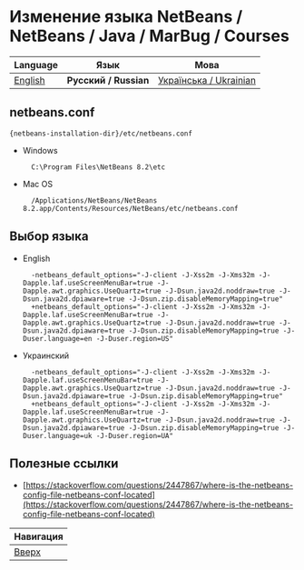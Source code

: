 # Изменение языка NetBeans / NetBeans / Java / MarBug / Courses

| Language | Язык | Мова |
| -------- | ---- | ---- |
| [English](README.md) | **Русский / Russian** | [Українська / Ukrainian](README.uk.md) |

## netbeans.conf ##

    {netbeans-installation-dir}/etc/netbeans.conf

* Windows

        C:\Program Files\NetBeans 8.2\etc

* Mac OS

        /Applications/NetBeans/NetBeans 8.2.app/Contents/Resources/NetBeans/etc/netbeans.conf

## Выбор языка ##

* English

        -netbeans_default_options="-J-client -J-Xss2m -J-Xms32m -J-Dapple.laf.useScreenMenuBar=true -J-Dapple.awt.graphics.UseQuartz=true -J-Dsun.java2d.noddraw=true -J-Dsun.java2d.dpiaware=true -J-Dsun.zip.disableMemoryMapping=true"
        +netbeans_default_options="-J-client -J-Xss2m -J-Xms32m -J-Dapple.laf.useScreenMenuBar=true -J-Dapple.awt.graphics.UseQuartz=true -J-Dsun.java2d.noddraw=true -J-Dsun.java2d.dpiaware=true -J-Dsun.zip.disableMemoryMapping=true -J-Duser.language=en -J-Duser.region=US"

* Украинский

        -netbeans_default_options="-J-client -J-Xss2m -J-Xms32m -J-Dapple.laf.useScreenMenuBar=true -J-Dapple.awt.graphics.UseQuartz=true -J-Dsun.java2d.noddraw=true -J-Dsun.java2d.dpiaware=true -J-Dsun.zip.disableMemoryMapping=true"
        +netbeans_default_options="-J-client -J-Xss2m -J-Xms32m -J-Dapple.laf.useScreenMenuBar=true -J-Dapple.awt.graphics.UseQuartz=true -J-Dsun.java2d.noddraw=true -J-Dsun.java2d.dpiaware=true -J-Dsun.zip.disableMemoryMapping=true -J-Duser.language=uk -J-Duser.region=UA"


## Полезные ссылки ##

* [https://stackoverflow.com/questions/2447867/where-is-the-netbeans-config-file-netbeans-conf-located](https://stackoverflow.com/questions/2447867/where-is-the-netbeans-config-file-netbeans-conf-located)

| Навигация                |
| ------------------------ |
| [Вверх](../README.ru.md) |

